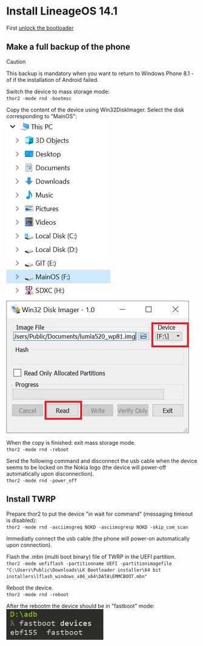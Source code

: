 # Install LineageOS 14.1

First [unlock the bootloader](/content/unlock_bootloader/Readme.md)

## Make a full backup of the phone

> [!CAUTION]
> This backup is mandatory when you want to return to Windows Phone 8.1 - of if the installation of Android failed.

Switch the device to mass storage mode:  
`thor2 -mode rnd -bootmsc`

Copy the content of the device using Win32DiskImager.
Select the disk corresponding to "MainOS":  
![](backup0.jpg)
![](backup.jpg)

When the copy is finished: exit mass storage mode.  
`thor2 -mode rnd -reboot`

Send the following command and disconnect the usb cable when the device seems to be locked on the Nokia logo (the device will power-off automatically upon disconnection).  
`thor2 -mode rnd -power_off`

## Install TWRP

Prepare thor2 to put the device "in wait for command" (messaging timeout is disabled):  
`thor2 -mode rnd -asciimsgreq NOKD -asciimsgresp NOKD -skip_com_scan`

Immediatly connect the usb cable (the phone will power-on automatically upon connection).  

Flash the .mbn (multi boot binary) file of TWRP in the UEFI partition.  
`thor2 -mode uefiflash -partitionname UEFI -partitionimagefile "C:\Users\Public\Downloads\LK Bootloader installer\64 bit installers\lflash_windows_x86_x64\DATA\EMMCBOOT.mbn"`

Reboot the device.  
`thor2 -mode rnd -reboot`

After the rebootm the device should be in "fastboot" mode:  
![](fastboot.JPG)
